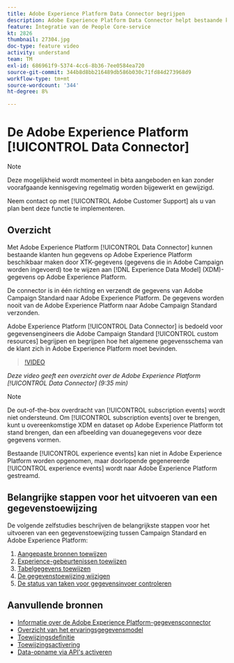 ```yaml
---
title: Adobe Experience Platform Data Connector begrijpen
description: Adobe Experience Platform Data Connector helpt bestaande klanten hun gegevens op Adobe Experience Platform beschikbaar te maken door XTK-gegevens (gegevens die in Campaign worden opgenomen) toe te wijzen aan XDM-gegevens (Experience Data Model) op Adobe Experience Platform.
feature: Integratie van de People Core-service
kt: 2826
thumbnail: 27304.jpg
doc-type: feature video
activity: understand
team: TM
exl-id: 686961f9-5374-4cc6-8b36-7ee0584ea720
source-git-commit: 344b8d8bb216489db586b030c71fd84d273968d9
workflow-type: tm+mt
source-wordcount: '344'
ht-degree: 8%

---
```


# De Adobe Experience Platform [!UICONTROL Data Connector]

>[!NOTE]
>
>Deze mogelijkheid wordt momenteel in bèta aangeboden en kan zonder voorafgaande kennisgeving regelmatig worden bijgewerkt en gewijzigd.
>
>Neem contact op met [!UICONTROL Adobe Customer Support] als u van plan bent deze functie te implementeren.

## Overzicht

Met Adobe Experience Platform [!UICONTROL Data Connector] kunnen bestaande klanten hun gegevens op Adobe Experience Platform beschikbaar maken door XTK-gegevens (gegevens die in Adobe Campaign worden ingevoerd) toe te wijzen aan [!DNL Experience Data Model] (XDM)-gegevens op Adobe Experience Platform.

De connector is in één richting en verzendt de gegevens van Adobe Campaign Standard naar Adobe Experience Platform. De gegevens worden nooit van de Adobe Experience Platform naar Adobe Campaign Standard verzonden.

Adobe Experience Platform [!UICONTROL Data Connector] is bedoeld voor gegevensengineers die Adobe Campaign Standard [!UICONTROL custom resources] begrijpen en begrijpen hoe het algemene gegevensschema van de klant zich in Adobe Experience Platform moet bevinden.

>[!VIDEO](https://video.tv.adobe.com/v/27304?quality=12)

*Deze video geeft een overzicht over de Adobe Experience Platform  [!UICONTROL Data Connector] (9:35 min)*

>[!NOTE]
>
>De out-of-the-box overdracht van [!UICONTROL subscription events] wordt niet ondersteund. Om [!UICONTROL subscription events] over te brengen, kunt u overeenkomstige XDM en dataset op Adobe Experience Platform tot stand brengen, dan een afbeelding van douanegegevens voor deze gegevens vormen.
>
>Bestaande [!UICONTROL experience events] kan niet in Adobe Experience Platform worden opgenomen, maar doorlopende gegenereerde [!UICONTROL experience events] wordt naar Adobe Experience Platform gestreamd.

## Belangrijke stappen voor het uitvoeren van een gegevenstoewijzing

De volgende zelfstudies beschrijven de belangrijkste stappen voor het uitvoeren van een gegevenstoewijzing tussen Campaign Standard en Adobe Experience Platform:

1. [Aangepaste bronnen toewijzen](/help/administrating/adobe-experience-platform-data-connector/mapping-custom-resources.md)
2. [Experience-gebeurtenissen toewijzen](/help/administrating/adobe-experience-platform-data-connector/mapping-experience-events.md)
3. [Tabelgegevens toewijzen](/help/administrating/adobe-experience-platform-data-connector/mapping-seed-table-data.md)
4. [De gegevenstoewijzing wijzigen](/help/administrating/adobe-experience-platform-data-connector/modifying-data-mapping.md)
5. [De status van taken voor gegevensinvoer controleren](/help/administrating/adobe-experience-platform-data-connector/checking-status-of-data-ingestion-jobs.md)

## Aanvullende bronnen

* [Informatie over de Adobe Experience Platform-gegevensconnector](https://docs.adobe.com/content/help/en/campaign-standard/using/administrating/mapping-campaign-and-aep-data/aep-about-data-connector.html)
* [Overzicht van het ervaringsgegevensmodel](https://docs.adobe.com/content/help/en/campaign-standard/using/administrating/mapping-campaign-and-aep-data/aep-data-model-overview.html)
* [Toewijzingsdefinitie](https://experienceleague.adobe.com/docs/campaign-standard/using/integrating-with-adobe-cloud/adobe-experience-platform/data-connector/aep-mapping-definition.html)
* [Toewijzingsactivering](https://experienceleague.adobe.com/docs/campaign-standard/using/integrating-with-adobe-cloud/adobe-experience-platform/data-connector/aep-mapping-activation.html)
* [Data-opname via API&#39;s activeren](https://experienceleague.adobe.com/docs/campaign-standard/using/integrating-with-adobe-cloud/adobe-experience-platform/data-connector/aep-triggering-data-ingestion.html)
